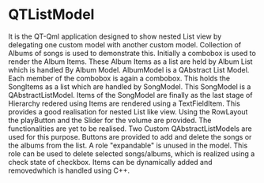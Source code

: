 # QTListModel

 It is the QT-Qml application designed to show nested List view by delegating one custom model with another custom model. 
 Collection of Albums of songs is used to demonstrate this. Initially a combobox is used to render the Album Items. These Album Items as a list are held by Album List which is handled By Album Model.
 AlbumModel is a QAbstract List Model. Each member of the combobox is again a combobox. This holds the SongItems as a list which are handled by SongModel.
 This SongModel is a QAbstractListModel. Items of the SongModel are finally as the last stage of Hierarchy redered using Items are rendered using a TextFieldItem.
 This provides a good realisation for nested List like view. Using the RowLayout the playButton and the Slider for the volume are provided. The functionalities are yet to be realised. 
 Two Custom QAbstractListModels are used for this purpose. Buttons are provided to add and delete the songs or the albums from the list.
 A role "expandable" is unused in the model. This role can be used to delete selected songs/albums, which is realized using a check state of checkbox.
 Items can be dynamically added and removedwhich is handled using C++.
